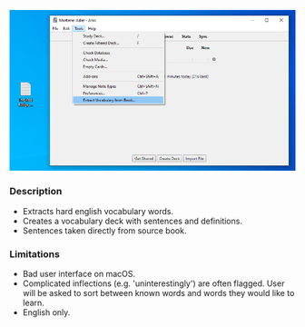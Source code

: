 <!-- BANNER -->

![](https://raw.githubusercontent.com/oscarlaird/vocabulary-extractor/master/screenshots/1.png)

### Description

- Extracts hard english vocabulary words.
- Creates a vocabulary deck with sentences and definitions.
- Sentences taken directly from source book.

### Limitations

- Bad user interface on macOS.
- Complicated inflections (e.g. 'uninterestingly') are often flagged. User will be asked to sort between known words and words they would like to learn.
- English only.


